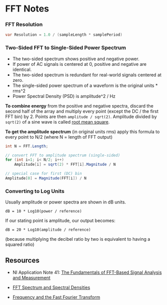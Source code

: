 # FFT Notes

### FFT Resolution
```cs
var Resolution = 1.0 / (sampleLength * samplePeriod)
```

### Two-Sided FFT to Single-Sided Power Spectrum

* The two-sided spectrum shows positive and negative power.
* If power of AC signals is centered at 0, positive and negative are identical.
* The two-sided spectrum is redundant for real-world signals centered at zero.
* The single-sided power spectrum of a waveform is the original units * rms^2
* Power Spectral Density (PSD) is amplitude^2 / Hz

**To combine energy** from the positive and negative spectra, discard the second half of the array and multiply every point (except the DC / the first FFT bin) by 2. Points are then `amplitude / sqrt(2)`. Amplitude divided by `sqrt(2)` of a sine wave is called [root mean square](https://en.wikipedia.org/wiki/Root_mean_square).

**To get the amplitude spectrum** (in original units rms) apply this formula to every point to N/2 (where N = length of FFT output)

```cs
int N = FFT.Length;

// convert FFT to amplitude spectrum (single-sided)
for (int i=1; i< N/2; i++)
    Amplitude[i] = sqrt(2) * FFT[i].Magnitude / N

// special case for first (DC) bin
Amplitude[0] = Magnitude(FFT[i]) / N
```

### Converting to Log Units

Usually amplitude or power spectra are shown in dB units.

```
dB = 10 * Log10(power / reference)
```

If our stating point is amplitude, our output becomes:

```
dB = 20 * Log10(amplitude / reference)
```

(because multiplying the decibel ratio by two is equivalent to having a squared ratio)

## Resources

* NI Application Note 41: [The Fundamentals of FFT-Based Signal Analysis
and Measurement ](https://www.sjsu.edu/people/burford.furman/docs/me120/FFT_tutorial_NI.pdf)

* [FFT Spectrum and Spectral Densities](https://www.ap.com/blog/fft-spectrum-and-spectral-densities-same-data-different-scaling/)

* [Frequency and the Fast Fourier Transform](https://www.oreilly.com/library/view/elegant-scipy/9781491922927/ch04.html)